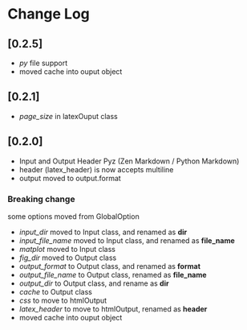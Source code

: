 # Change Log

## [0.2.5]
- *py* file support
- moved cache into ouput object
## [0.2.1]
- *page_size* in latexOuput class

## [0.2.0]
- Input and Output Header Pyz (Zen Markdown / Python Markdown)
- header (latex_header) is now accepts multiline
- output moved to output.format
    
### Breaking change
some options moved from GlobalOption 
- *input_dir* moved to Input class, and renamed as **dir**
- *input_file_name* moved to Input class, and renamed as **file_name**
- *matplot* moved to Input class
- *fig_dir* moved to Output class
- *output_format* to Output class, and renamed as **format**
- *output_file_name* to Output class, renamed as **file_name**
- *output_dir* to Output class, and rename as **dir**
- *cache* to Output class
- *css* to move to htmlOutput
- *latex_header* to move to htmlOutput, renamed as **header**
- moved cache into ouput object


